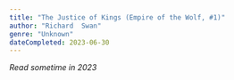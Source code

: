 ```yaml
---
title: "The Justice of Kings (Empire of the Wolf, #1)"
author: "Richard  Swan"
genre: "Unknown"
dateCompleted: 2023-06-30
---
```


*Read sometime in 2023*


